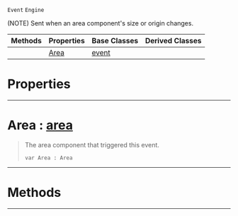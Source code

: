  `Event` `Engine`



(NOTE) Sent when an area component's size or origin changes.

|Methods|Properties|Base Classes|Derived Classes|
|---|---|---|---|
| |[ Area](https://github.com/PlasmaEngine/PlasmaDocs/tree/master/docs/C%2B%2B/code_reference/class_reference/areaevent.markdown#area-plasma-engine-documen)|[event](https://github.com/PlasmaEngine/PlasmaDocs/tree/master/docs/C%2B%2B/code_reference/class_reference/event.markdown)| |


 #  Properties


---  
 #  Area : [area](https://github.com/PlasmaEngine/PlasmaDocs/tree/master/docs/C%2B%2B/code_reference/class_reference/area.markdown)

> The area component that triggered this event.
> ``` lang=cpp, name=Lightning
> var Area : Area


---  
 #  Methods


---  
 

 